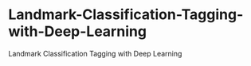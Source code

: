 # Landmark-Classification-Tagging-with-Deep-Learning
Landmark Classification Tagging with Deep Learning
